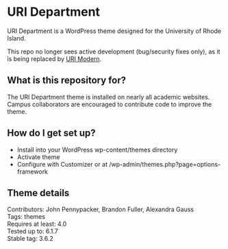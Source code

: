 # URI Department #

URI Department is a WordPress theme designed for the University of Rhode Island.

This repo no longer sees active development (bug/security fixes only), as it is being replaced by [URI Modern](https://github.com/uriweb/uri-modern).

## What is this repository for?

The URI Department theme is installed on nearly all academic websites. Campus collaborators are encouraged to contribute code to improve the theme.

## How do I get set up?

* Install into your WordPress wp-content/themes directory
* Activate theme
* Configure with Customizer or at /wp-admin/themes.php?page=options-framework

## Theme details

Contributors: John Pennypacker, Brandon Fuller, Alexandra Gauss  
Tags: themes  
Requires at least: 4.0  
Tested up to: 6.1.7  
Stable tag: 3.6.2  
